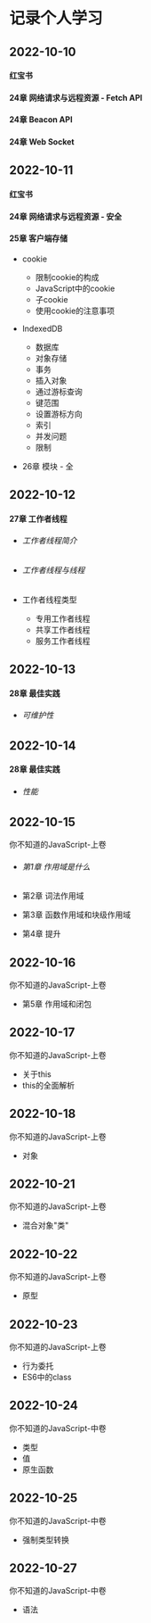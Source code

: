 # 记录个人学习

## 2022-10-10 

#### 红宝书

#### 24章 网络请求与远程资源 - Fetch API

#### 24章 Beacon API

#### 24章 Web Socket

## 2022-10-11

#### 红宝书

#### 24章 网络请求与远程资源 - 安全

#### 25章 客户端存储 

- cookie
  - 限制cookie的构成
  - JavaScript中的cookie
  - 子cookie
  - 使用cookie的注意事项
- IndexedDB
  - 数据库
  - 对象存储
  - 事务
  - 插入对象
  - 通过游标查询
  - 键范围
  - 设置游标方向
  - 索引
  - 并发问题
  - 限制

- 26章 模块 - 全

## 2022-10-12

#### 27章 工作者线程

- ###### 工作者线程简介

- ###### 工作者线程与线程

- 工作者线程类型

  - 专用工作者线程
  - 共享工作者线程
  - 服务工作者线程

## 2022-10-13

#### 28章 最佳实践

- ###### 可维护性

## 2022-10-14

#### 28章 最佳实践

- ###### 性能

## 2022-10-15

你不知道的JavaScript-上卷

- ###### 第1章 作用域是什么

- 第2章 词法作用域

- 第3章 函数作用域和块级作用域

- 第4章 提升

## 2022-10-16

你不知道的JavaScript-上卷

- 第5章 作用域和闭包

## 2022-10-17

你不知道的JavaScript-上卷

- 关于this
- this的全面解析

## 2022-10-18

你不知道的JavaScript-上卷

- 对象

## 2022-10-21

你不知道的JavaScript-上卷

- 混合对象"类"

## 2022-10-22

你不知道的JavaScript-上卷

- 原型

## 2022-10-23

你不知道的JavaScript-上卷

- 行为委托
- ES6中的class

## 2022-10-24

你不知道的JavaScript-中卷

- 类型
- 值
- 原生函数

## 2022-10-25

你不知道的JavaScript-中卷

- 强制类型转换

## 2022-10-27

你不知道的JavaScript-中卷

- 语法